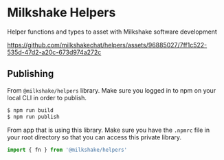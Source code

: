 # Milkshake Helpers

Helper functions and types to asset with Milkshake software development



https://github.com/milkshakechat/helpers/assets/96885027/7ff1c522-535d-47d2-a20c-673d974a272c




## Publishing

From `@milkshake/helpers` library. Make sure you logged in to npm on your local CLI in order to publish.

```bash
$ npm run build
$ npm run publish
```

From app that is using this library. Make sure you have the `.npmrc` file in your root directory so that you can access this private library.

```js
import { fn } from '@milkshake/helpers'
```

